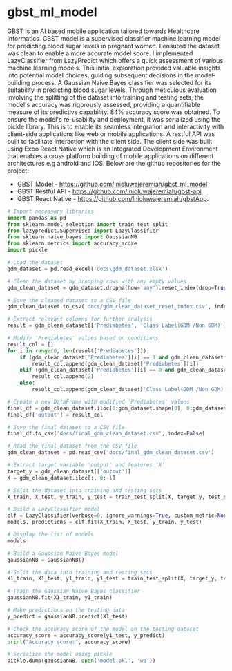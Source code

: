 # gbst_ml_model

GBST is an AI based mobile application tailored towards Healthcare Informatics. GBST model is a supervised classifier machine learning model for predicting blood sugar levels in pregnant women. I ensured the dataset was clean to enable a more accurate model score. I implemented LazyClassifier from LazyPredict which offers a quick assessment of various machine learning models. This initial exploration provided valuable insights into potential model choices, guiding subsequent decisions in the model-building process. A Gaussian Naive Bayes classifier was selected for its suitability in predicting blood sugar levels. Through meticulous evaluation involving the splitting of the dataset into training and testing sets, the model's accuracy was rigorously assessed, providing a quantifiable measure of its predictive capability. 84% accuracy score was obtained. To ensure the model's re-usability and deployment, it was serialized using the pickle library.  This is to enable its seamless integration and interactivity with client-side applications like web or mobile applications.
A restful API was built to facilitate interaction with the client side. The client side was built using Expo React Native which is an Integrated Development Environment that enables a  cross platform building of mobile applications on different architectures e.g android and IOS.
Below are the github repositories for the project:
- GBST Model - https://github.com/Inioluwajeremiah/gbst_ml_model
- GBST Restful API - https://github.com/Inioluwajeremiah/gbst-api
- GBST React Native - https://github.com/Inioluwajeremiah/gbstApp.

```python
# Import necessary libraries
import pandas as pd
from sklearn.model_selection import train_test_split
from lazypredict.Supervised import LazyClassifier
from sklearn.naive_bayes import GaussianNB
from sklearn.metrics import accuracy_score
import pickle

# Load the dataset
gdm_dataset = pd.read_excel('docs\gdm_dataset.xlsx')

# Clean the dataset by dropping rows with any empty values
gdm_clean_dataset = gdm_dataset.dropna(how='any').reset_index(drop=True)

# Save the cleaned dataset to a CSV file
gdm_clean_dataset.to_csv('docs/gdm_clean_dataset_reset_index.csv', index=False)

# Extract relevant columns for further analysis
result = gdm_clean_dataset[['Prediabetes', 'Class Label(GDM /Non GDM)']]

# Modify 'Prediabetes' values based on conditions
result_col = []
for i in range(0, len(result['Prediabetes'])):
    if (gdm_clean_dataset['Prediabetes'][i] == 1 and gdm_clean_dataset['Class Label(GDM /Non GDM)'][i] == 1):
        result_col.append(gdm_clean_dataset['Prediabetes'][i])
    elif (gdm_clean_dataset['Prediabetes'][i] == 0 and gdm_clean_dataset['Class Label(GDM /Non GDM)'][i] == 1):
        result_col.append(2)
    else:
        result_col.append(gdm_clean_dataset['Class Label(GDM /Non GDM)'][i])

# Create a new DataFrame with modified 'Prediabetes' values
final_df = gdm_clean_dataset.iloc[0:gdm_dataset.shape[0], 0:gdm_dataset.shape[1] - 2]
final_df['output'] = result_col

# Save the final dataset to a CSV file
final_df.to_csv('docs/final_gdm_clean_dataset.csv', index=False)

# Read the final dataset from the CSV file
gdm_clean_dataset = pd.read_csv('docs/final_gdm_clean_dataset.csv')

# Extract target variable 'output' and features 'X'
target_y = gdm_clean_dataset[['output']]
X = gdm_clean_dataset.iloc[:, 0:-1]

# Split the dataset into training and testing sets
X_train, X_test, y_train, y_test = train_test_split(X, target_y, test_size=.3, random_state=123)

# Build a LazyClassifier model
clf = LazyClassifier(verbose=0, ignore_warnings=True, custom_metric=None)
models, predictions = clf.fit(X_train, X_test, y_train, y_test)

# Display the list of models
models

# Build a Gaussian Naive Bayes model
gaussianNB = GaussianNB()

# Split the data into training and testing sets
X1_train, X1_test, y1_train, y1_test = train_test_split(X, target_y, test_size=.3, random_state=123)

# Train the Gaussian Naive Bayes classifier
gaussianNB.fit(X1_train, y1_train)

# Make predictions on the testing data
y_predict = gaussianNB.predict(X1_test)

# Check the accuracy score of the model on the testing dataset
accuracy_score = accuracy_score(y1_test, y_predict)
print("Accuracy score:", accuracy_score)

# Serialize the model using pickle
pickle.dump(gaussianNB, open('model.pkl', 'wb'))
```
